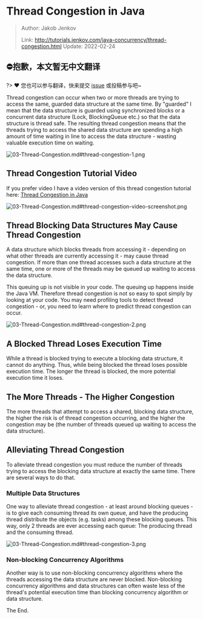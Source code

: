 # Thread Congestion in Java

> Author: Jakob Jenkov
>
> Link: http://tutorials.jenkov.com/java-concurrency/thread-congestion.html  Update: 2022-02-24

## ⛔抱歉，本文暂无中文翻译
?> ❤️ 您也可以参与翻译，快来提交 [issue](https://github.com/senlypan/concurrent-programming-docs/issues) 或投稿参与吧~

Thread congestion can occur when two or more threads are trying to access the same, guarded data structure at the same time. By "guarded" I mean that the data structure is guarded using synchronized blocks or a concurrent data structure (Lock, BlockingQueue etc.) so that the data structure is thread safe. The resulting thread congestion means that the threads trying to access the shared data structure are spending a high amount of time waiting in line to access the data structure - wasting valuable execution time on waiting.

![03-Thread-Congestion.md#thread-congestion-1.png](http://tutorials.jenkov.com/images/java-concurrency/thread-congestion-1.png)

## Thread Congestion Tutorial Video

If you prefer video I have a video version of this thread congestion tutorial here: [Thread Congestion in Java](https://www.youtube.com/watch?v=DqpPRxCmxrM&list=PLL8woMHwr36EDxjUoCzboZjedsnhLP1j4&index=22%22)

![03-Thread-Congestion.md#thread-congestion-video-screenshot.png](http://tutorials.jenkov.com/images/java-concurrency/thread-congestion-video-screenshot.png)

## Thread Blocking Data Structures May Cause Thread Congestion

A data structure which blocks threads from accessing it - depending on what other threads are currently accessing it - may cause thread congestion. If more than one thread accesses such a data structure at the same time, one or more of the threads may be queued up waiting to access the data structure.

This queuing up is not visible in your code. The queuing up happens inside the Java VM. Therefore thread congestion is not so easy to spot simply by looking at your code. You may need profiling tools to detect thread congestion - or, you need to learn where to predict thread congestion can occur.

![03-Thread-Congestion.md#thread-congestion-2.png](http://tutorials.jenkov.com/images/java-concurrency/thread-congestion-2.png)

## A Blocked Thread Loses Execution Time

While a thread is blocked trying to execute a blocking data structure, it cannot do anything. Thus, while being blocked the thread loses possible execution time. The longer the thread is blocked, the more potential execution time it loses.

## The More Threads - The Higher Congestion

The more threads that attempt to access a shared, blocking data structure, the higher the risk is of thread congestion occurring, and the higher the congestion may be (the number of threads queued up waiting to access the data structure).

## Alleviating Thread Congestion

To alleviate thread congestion you must reduce the number of threads trying to access the blocking data structure at exactly the same time. There are several ways to do that.

### Multiple Data Structures

One way to alleviate thread congestion - at least around blocking queues - is to give each consuming thread its own queue, and have the producing thread distribute the objects (e.g. tasks) among these blocking queues. This way, only 2 threads are ever accessing each queue: The producing thread and the consuming thread.

![03-Thread-Congestion.md#thread-congestion-3.png](http://tutorials.jenkov.com/images/java-concurrency/thread-congestion-3.png)

### Non-blocking Concurrency Algorithms

Another way is to use non-blocking concurrency algorithms where the threads accessing the data structure are never blocked. Non-blocking concurrency algorithms and data structures can often waste less of the thread's potential execution time than blocking concurrency algorithm or data structure.

The End.
